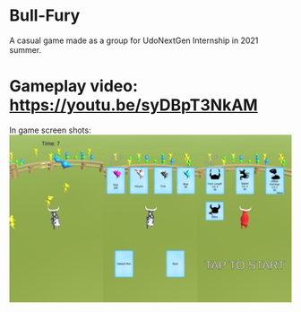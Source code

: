 # Bull-Fury
A casual game made as a group for UdoNextGen Internship in 2021 summer.

# Gameplay video: https://youtu.be/syDBpT3NkAM


In game screen shots:
![alt text](https://github.com/nesess/Bull-Fury/blob/main/ScreenShots/BullFurySS.png)
